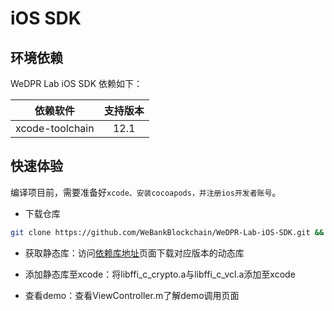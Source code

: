 # iOS SDK

## 环境依赖

WeDPR Lab iOS SDK 依赖如下：

| 依赖软件 | 支持版本 |
| :-: | :-: |
| xcode-toolchain | 12.1 |

## 快速体验

编译项目前，需要准备好`xcode、安装cocoapods，并注册ios开发者账号`。

- 下载仓库

```bash
git clone https://github.com/WeBankBlockchain/WeDPR-Lab-iOS-SDK.git && cd ./WeDPR-Lab-iOS-SDK
```

- 获取静态库：访问[依赖库地址](https://gitee.com/WeBankBlockchain/WeDPR-Lab-Core/releases/v1.2.0-iOS-SDK)页面下载对应版本的动态库

- 添加静态库至xcode：将libffi_c_crypto.a与libffi_c_vcl.a添加至xcode
- 查看demo：查看ViewController.m了解demo调用页面
